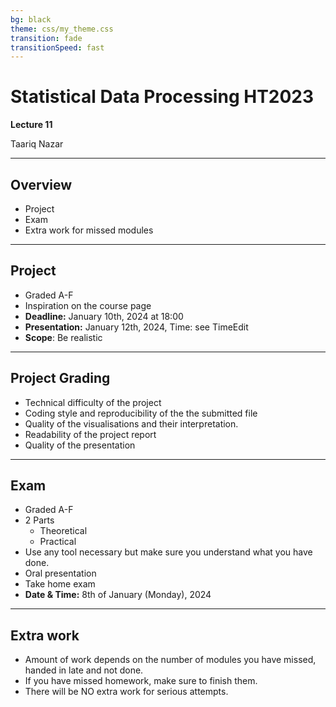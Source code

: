 ```yaml
---
bg: black
theme: css/my_theme.css
transition: fade
transitionSpeed: fast
---
```

# Statistical Data Processing HT2023 
**Lecture 11**

Taariq Nazar

---
## Overview 

- Project
- Exam
- Extra work for missed modules

---
## Project
- Graded A-F
- Inspiration on the course page
- **Deadline:** January 10th, 2024 at 18:00
- **Presentation:** January 12th, 2024, Time: see TimeEdit
- **Scope**: Be realistic
---
## Project Grading

- Technical difficulty of the project 
- Coding style and reproducibility of the the submitted file 
- Quality of the visualisations and their interpretation.
- Readability of the project report 
- Quality of the presentation 
---
## Exam

- Graded A-F
- 2 Parts
	- Theoretical
	- Practical
- Use any tool necessary but make sure you understand what you have done. 
- Oral presentation 
- Take home exam
- **Date & Time:** 8th of January (Monday), 2024

---
## Extra work

- Amount of work depends on the number of modules you have missed, handed in late and not done.
- If you have missed homework, make sure to finish them.
- There will be NO extra work for serious attempts.